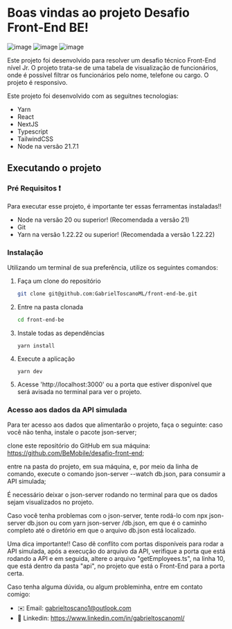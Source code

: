 # Boas vindas ao projeto Desafio Front-End BE!

![image](https://github.com/GabrielToscanoML/front-end-be/assets/68169956/a042ced5-968a-4ab3-ba27-31b54d1f296c)
![image](https://github.com/GabrielToscanoML/front-end-be/assets/68169956/f9e08a93-3f44-45c0-872b-da7568dbd77d)
![image](https://github.com/GabrielToscanoML/front-end-be/assets/68169956/3c3e161b-3e96-4685-99cc-059669703b4b)

Este projeto foi desenvolvido para resolver um desafio técnico Front-End nível Jr.
O projeto trata-se de uma tabela de visualização de funcionários, onde é possível filtrar os funcionários pelo nome, telefone ou cargo.
O projeto é responsivo.

Este projeto foi desenvolvido com as seguitnes tecnologias:
- Yarn
- React
- NextJS
- Typescript
- TailwindCSS
- Node na versão 21.7.1

## Executando o projeto

### Pré Requisitos :heavy_exclamation_mark:

Para executar esse projeto, é importante ter essas ferramentas instaladas!!
- Node na versão 20 ou superior! (Recomendada a versão 21)
- Git
- Yarn na versão 1.22.22 ou superior! (Recomendada a versão 1.22.22)

### Instalação

Utilizando um terminal de sua preferência, utilize os seguintes comandos:

1. Faça um clone do repositório
   ```sh
   git clone git@github.com:GabrielToscanoML/front-end-be.git
   ```
2. Entre na pasta clonada
   ```sh
   cd front-end-be
   ```
3. Instale todas as dependências 
   ```
   yarn install
   ```
4. Execute a aplicação
   ```
   yarn dev
   ```
5. Acesse 'http://localhost:3000' ou a porta que estiver disponível que será avisada no terminal para ver o projeto.

### Acesso aos dados da API simulada

Para ter acesso aos dados que alimentarão o projeto, faça o seguinte:
caso você não tenha, instale o pacote json-server;

clone este repositório do GitHub em sua máquina: https://github.com/BeMobile/desafio-front-end;

entre na pasta do projeto, em sua máquina, e, por meio da linha de comando, execute o comando json-server --watch db.json, para consumir a API simulada;

É necessário deixar o json-server rodando no terminal para que os dados sejam visualizados no projeto.

Caso você tenha problemas com o json-server, tente rodá-lo com npx json-server db.json ou 
com yarn json-server <path>/db.json, em que <path> é o caminho completo até o diretório em que o arquivo db.json está localizado.

Uma dica importante!! Caso dê conflito com portas disponíveis para rodar a API simulada, após a execução do arquivo da API, verifique a porta que está rodando a API e 
em seguida, altere o arquivo "getEmployees.ts", na linha 10, que está dentro da pasta "api", no projeto que está o Front-End para a porta certa.

Caso tenha alguma dúvida, ou algum probleminha, entre em contato comigo:
- ✉️ Email: gabrieltoscano1@outlook.com
- 🔗 Linkedin: https://www.linkedin.com/in/gabrieltoscanoml/
